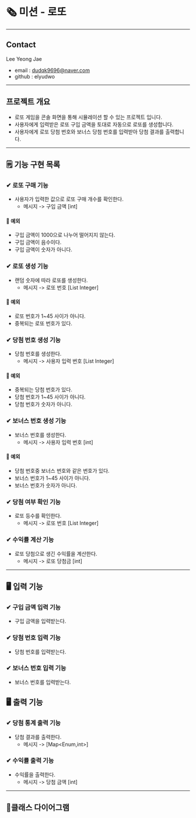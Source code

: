 # 🗞 미션 - 로또

---
## Contact
Lee Yeong Jae
- email : dudqk9696@naver.com
- github : elyudwo

---
## 프로젝트 개요
- 로또 게임을 콘솔 화면을 통해 시뮬레이션 할 수 있는 프로젝트 입니다.
- 사용자에게 입력받은 로또 구입 금액을 토대로 자동으로 로또를 생성합니다.
- 사용자에게 로또 당첨 번호와 보너스 당첨 번호를 입력받아 당첨 결과를 출력합니다.

---

## 🗒 기능 구현 목록

### ✔ 로또 구매 기능
- 사용자가 입력한 값으로 로또 구매 개수를 확인한다. 
  - 메시지 -> 구입 금액 [int]
#### 📌 예외
- 구입 금액이 1000으로 나누어 떨어지지 않는다.
- 구입 금액이 음수이다.
- 구입 금액이 숫자가 아니다.

### ✔ 로또 생성 기능
- 랜덤 숫자에 따라 로또를 생성한다.
  -  메시지 -> 로또 번호 [List Integer]
#### 📌 예외
- 로또 번호가 1~45 사이가 아니다.
- 중복되는 로또 번호가 있다.

### ✔ 당첨 번호 생성 기능
- 당첨 번호를 생성한다.
  - 메시지 -> 사용자 입력 번호 [List Integer] 
#### 📌 예외
- 중복되는 당첨 번호가 있다.
- 당첨 번호가 1~45 사이가 아니다.
- 당첨 번호가 숫자가 아니다.

### ✔ 보너스 번호 생성 기능
- 보너스 번호를 생성한다.
  - 메시지 -> 사용자 입력 번호 [int]
#### 📌 예외
- 당첨 번호중 보너스 번호와 같은 번호가 있다.
- 보너스 번호가 1~45 사이가 아니다.
- 보너스 번호가 숫자가 아니다.

### ✔ 당첨 여부 확인 기능
- 로또 등수를 확인한다.
  - 메시지 -> 로또 번호 [List Integer]

### ✔ 수익률 계산 기능
- 로또 당첨으로 생긴 수익률을 계산한다.
  - 메시지 -> 로또 당첨금 [int]
---
## 🖥 입력 기능
### ✔ 구입 금액 입력 기능
- 구입 금액을 입력받는다.

### ✔ 당첨 번호 입력 기능
- 당첨 번호를 입력받는다.

### ✔ 보너스 번호 입력 기능
- 보너스 번호를 입력받는다.

## 🖥 출력 기능
### ✔ 당첨 통계 출력 기능
- 당첨 결과를 출력한다.
  - 메시지 -> [Map<Enum,int>]

### ✔ 수익률 출력 기능
- 수익률을 출력한다.
  - 메시지 -> 당첨 금액 [int]

---
## 📄클래스 다이어그램